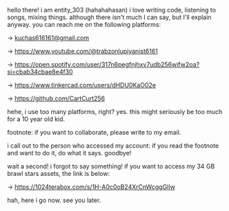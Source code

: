 hello there! i am entity_303 (hahahahasan) i love writing code, listening to songs, mixing things. although there isn't much I can say, but I'll explain anyway.
you can reach me on the following platforms:

→ kuchas616161@gmail.com

→ https://www.youtube.com/@trabzonlupiyanist6161

→ https://open.spotify.com/user/317n6pegfnjhxv7udb256wifw2oa?si=cbab34cbae8e4f30

→ https://www.tinkercad.com/users/dHDU0KaO02e

→ https://github.com/CartCurt256

hehe, i use too many platforms, right? yes. this might seriously be too much for a 10 year old kid.

footnote: if you want to collaborate, please write to my email.

i call out to the person who accessed my account: if you read the footnote and want to do it, do what it says. goodbye!

wait a second! i forgot to say something! if you want to access my 34 GB brawl stars assets, the link is below:

→ https://1024terabox.com/s/1H-A0c0oB24XrCnWcggGlIw

hah, here i go now. see you later.
